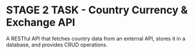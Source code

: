 # STAGE 2 TASK - Country Currency & Exchange API

A RESTful API that fetches country data from an 
external API, stores it in a database, and provides CRUD operations.

